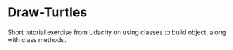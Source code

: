 # Draw-Turtles
Short tutorial exercise from Udacity on using classes to build object, along with class methods.
